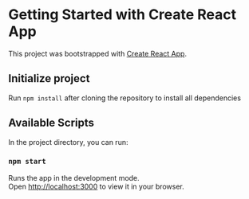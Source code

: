 # Getting Started with Create React App

This project was bootstrapped with [Create React App](https://github.com/facebook/create-react-app).

## Initialize project 

Run `npm install` after cloning the repository to install all dependencies

## Available Scripts

In the project directory, you can run:

### `npm start`

Runs the app in the development mode.\
Open [http://localhost:3000](http://localhost:3000) to view it in your browser.
